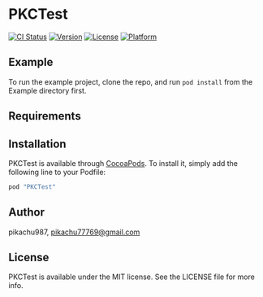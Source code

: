 # PKCTest

[![CI Status](http://img.shields.io/travis/pikachu987/PKCTest.svg?style=flat)](https://travis-ci.org/pikachu987/PKCTest)
[![Version](https://img.shields.io/cocoapods/v/PKCTest.svg?style=flat)](http://cocoapods.org/pods/PKCTest)
[![License](https://img.shields.io/cocoapods/l/PKCTest.svg?style=flat)](http://cocoapods.org/pods/PKCTest)
[![Platform](https://img.shields.io/cocoapods/p/PKCTest.svg?style=flat)](http://cocoapods.org/pods/PKCTest)

## Example

To run the example project, clone the repo, and run `pod install` from the Example directory first.

## Requirements

## Installation

PKCTest is available through [CocoaPods](http://cocoapods.org). To install
it, simply add the following line to your Podfile:

```ruby
pod "PKCTest"
```

## Author

pikachu987, pikachu77769@gmail.com

## License

PKCTest is available under the MIT license. See the LICENSE file for more info.
